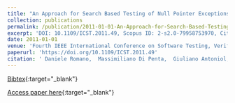 ```yaml
---
title: "An Approach for Search Based Testing of Null Pointer Exceptions"
collection: publications
permalink: /publication/2011-01-01-An-Approach-for-Search-Based-Testing-of-Null-Pointer-Exceptions
excerpt: 'DOI: 10.1109/ICST.2011.49, Scopus ID: 2-s2.0-79958753970, Cited by: 13'
date: 2011-01-01
venue: 'Fourth IEEE International Conference on Software Testing, Verification and Validation, ICST 2011, Berlin, Germany, March 21-25, 2011'
paperurl: 'https://doi.org/10.1109/ICST.2011.49'
citation: ' Daniele Romano,  Massimiliano Di Penta,  Giuliano Antoniol, &quot;An Approach for Search Based Testing of Null Pointer Exceptions.&quot; Fourth IEEE International Conference on Software Testing, Verification and Validation, ICST 2011, Berlin, Germany, March 21-25, 2011, 2011.'
---
```

[Bibtex](https://dblp.org/rec/bib/conf/icst/RomanoPA11){:target="_blank"}

[Access paper here](https://doi.org/10.1109/ICST.2011.49){:target="_blank"}
